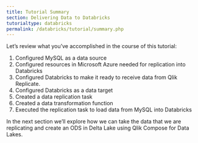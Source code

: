```yaml
---
title: Tutorial Summary
section: Delivering Data to Databricks
tutorialtype: databricks
permalink: /databricks/tutorial/summary.php
---
```


Let’s review what you’ve accomplished in the course of this tutorial:

1. Configured MySQL as a data source
2. Configured resources in Microsoft Azure needed for replication into Databricks
3. Configured Databricks to make it ready to receive data from Qlik Replicate.
4. Configured Databricks as a data target
5. Created a data replication task
6. Created a data transformation function  
7. Executed the replication task to load data from MySQL into Databricks

In the next section we’ll explore how we can take the data that we are replicating
and create an ODS in Delta Lake using Qlik Compose for Data Lakes.

